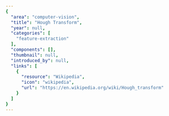 ```yaml
---
{
  "area": "computer-vision",
  "title": "Hough Transform",
  "year": null,
  "categories": [
    "feature-extraction"
  ],
  "components": [],
  "thumbnail": null,
  "introduced_by": null,
  "links": [
    {
      "resource": "Wikipedia",
      "icon": "wikipedia",
      "url": "https://en.wikipedia.org/wiki/Hough_transform"
    }
  ]
}
---
```


